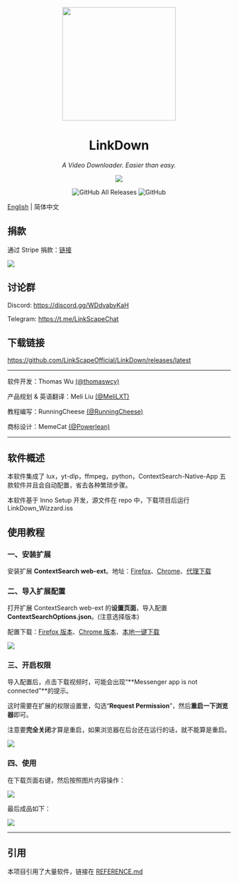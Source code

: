 <p align="center">
<img src="https://github.com/LinkScapeFoudation/LinkDown/blob/main/oringin.png?raw=true" width = "256" height = "256">
<h1 align="center">LinkDown</h1>
<p align="center">
<i>A Video Downloader. Easier than easy.</i>
<p>
<p align="center">
<img src="https://forthebadge.com/images/badges/built-with-love.svg">
<p>
<p align="center">
<img alt="GitHub All Releases" src="https://img.shields.io/github/downloads/LinkScapeFoudation/LinkDown/total?style=for-the-badge">
<img alt="GitHub" src="https://img.shields.io/github/license/LinkScapeFoudation/LinkDown?style=for-the-badge">
<p>

[English](https://github.com/LinkScapeOfficial/LinkDown/blob/main/README.md) | 简体中文

## 捐款

通过 Stripe 捐款：[链接](https://bank.hackclub.com/donations/start/linkscape)

[<img src="https://bank.hackclub.com/brand/hcb-logo-original-light.svg">](https://hackclub.com/bank)

## 讨论群

Discord: https://discord.gg/WDdvabyKaH

Telegram: https://t.me/LinkScapeChat

## 下载链接

https://github.com/LinkScapeOfficial/LinkDown/releases/latest

------

软件开发：Thomas Wu [(@thomaswcy)](https://github.com/thomaswcy)

产品规划 & 英语翻译：Meli Liu [(@MeliLXT)](https://github.com/MeliLXT)

教程编写：RunningCheese [(@RunningCheese)](https://github.com/RunningCheese)

商标设计：MemeCat [(@Powerlean)](https://github.com/Powerlean)

------

## 软件概述

本软件集成了 lux，yt-dlp，ffmpeg，python，ContextSearch-Native-App 五款软件并且会自动配置，省去各种繁琐步骤。

本软件基于 Inno Setup 开发，源文件在 repo 中，下载项目后运行 LinkDown_Wizzard.iss

## 使用教程

### 一、安装扩展

安装扩展 **ContextSearch web-ext**。地址：[Firefox](https://addons.mozilla.org/zh-CN/firefox/addon/contextsearch-web-ext)、[Chrome](https://chrome.google.com/webstore/detail/ddippghibegbgpjcaaijbacfhjjeafjh)、[代理下载](https://www.crxsoso.com/webstore/detail/ddippghibegbgpjcaaijbacfhjjeafjh)

### 二、导入扩展配置

打开扩展 ContextSearch web-ext 的**设置页面**，导入配置 **ContextSearchOptions.json**。(注意选择版本)

配置下载：[Firefox 版本](https://fastly.jsdelivr.net/gh/runningcheese/RunningCheese-Firefox/Restore/ContextSearchOptions_Firefox.json)、[Chrome 版本](https://fastly.jsdelivr.net/gh/runningcheese/RunningCheese-Firefox/Restore/ContextSearchOptions_Chrome.json)、[本地一键下载](https://www.lanzouh.com/b07nx1b4f)

![](https://github.com/LinkScapeFoudation/LinkDown/blob/main/Tutorial1.jpg?raw=true)

### 三、开启权限

导入配置后，点击下载视频时，可能会出现“**Messenger app is not connected”**的提示。

这时需要在扩展的权限设置里，勾选“**Request Permission**”，然后**重启一下浏览器**即可。

注意要**完全关闭**才算是重启，如果浏览器在后台还在运行的话，就不能算是重启。

![](https://github.com/LinkScapeFoudation/LinkDown/blob/main/Tutorial2.jpg?raw=true)

### 四、使用

在下载页面右键，然后按照图片内容操作：

![](https://github.com/LinkScapeFoudation/LinkDown/blob/main/Tutotial4.png?raw=true)

最后成品如下：

![](https://github.com/LinkScapeFoudation/LinkDown/blob/main/Tutorial5.gif?raw=true)

------

## 引用

本项目引用了大量软件，链接在 [REFERENCE.md](https://github.com/LinkScapeFoudation/LinkDown/blob/main/REFERENCE.md)
